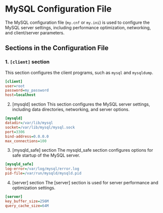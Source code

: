 # MySQL Configuration File

The MySQL configuration file (`my.cnf` or `my.ini`) is used to configure the MySQL server settings, including performance optimization, networking, and client/server parameters.

## Sections in the Configuration File

### 1. `[client]` section

This section configures the client programs, such as `mysql` and `mysqldump`.

```ini
[client]
user=root
password=my_password
host=localhost
```

2. [mysqld] section
This section configures the MySQL server settings, including data directories, networking, and server options.
```ini
[mysqld]
datadir=/var/lib/mysql
socket=/var/lib/mysql/mysql.sock
port=3306
bind-address=0.0.0.0
max_connections=100
```

3. [mysqld_safe] section
The mysqld_safe section configures options for safe startup of the MySQL server.
```ini
[mysqld_safe]
log-error=/var/log/mysql/error.log
pid-file=/var/run/mysqld/mysqld.pid
```

4. [server] section
The [server] section is used for server performance and optimization settings.
```ini
[server]
key_buffer_size=256M
query_cache_size=64M
```

